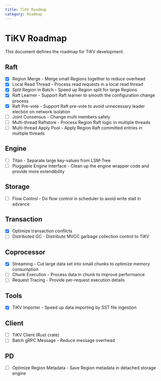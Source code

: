 ```yaml
---
title: TiKV Roadmap
category: Roadmap
---
```


# TiKV Roadmap

This document defines the roadmap for TiKV development.

## Raft
- [x] Region Merge - Merge small Regions together to reduce overhead
- [x] Local Read Thread - Process read requests in a local read thread
- [x] Split Region in Batch - Speed up Region split for large Regions
- [x] Raft Learner - Support Raft learner to smooth the configuration change process
- [x] Raft Pre-vote - Support Raft pre-vote to avoid unnecessary leader election on network isolation
- [ ] Joint Consensus - Change multi members safely
- [ ] Multi-thread Raftstore - Process Region Raft logic in multiple threads
- [ ] Multi-thread Apply Pool - Apply Region Raft committed entries in multiple threads

## Engine
- [ ] Titan - Separate large key-values from LSM-Tree
- [ ] Pluggable Engine Interface - Clean up the engine wrapper code and provide more extendibility

## Storage
- [ ] Flow Control - Do flow control in scheduler to avoid write stall in advance

## Transaction
- [x] Optimize transaction conflicts
- [ ] Distributed GC - Distribute MVCC garbage collection control to TiKV

## Coprocessor
- [x] Streaming - Cut large data set into small chunks to optimize memory consumption
- [ ] Chunk Execution - Process data in chunk to improve performance
- [ ] Request Tracing - Provide per-request execution details

## Tools
- [x] TiKV Importer - Speed up data importing by SST file ingestion

## Client
- [ ] TiKV Client (Rust crate)
- [ ] Batch gRPC Message - Reduce message overhead

## PD
- [ ] Optimize Region Metadata - Save Region metadata in detached storage engine
